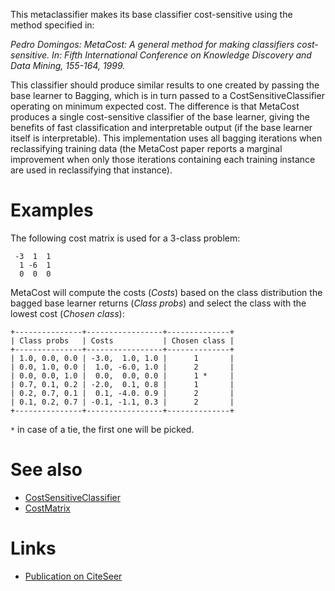 This metaclassifier makes its base classifier cost-sensitive using the method specified in:


*Pedro Domingos: MetaCost: A general method for making classifiers cost-sensitive. In: 
Fifth International Conference on Knowledge Discovery and Data Mining, 155-164, 1999.*

This classifier should produce similar results to one created by passing the base learner to Bagging, which is in turn passed to a CostSensitiveClassifier operating on minimum expected cost. The difference is that MetaCost produces a single cost-sensitive classifier of the base learner, giving the benefits of fast classification and interpretable output (if the base learner itself is interpretable). This implementation uses all bagging iterations when reclassifying training data (the MetaCost paper reports a marginal improvement when only those iterations containing each training instance are used in reclassifying that instance).

# Examples
The following cost matrix is used for a 3-class problem:

```text
 -3  1  1
  1 -6  1
  0  0  0
```
MetaCost will compute the costs (*Costs*) based on the class distribution the bagged base learner returns (*Class probs*) and select the class with the lowest cost (*Chosen class*):

```text
+---------------+-----------------+--------------+
| Class probs   | Costs           | Chosen class |
+---------------+-----------------+--------------+
| 1.0, 0.0, 0.0 | -3.0,  1.0, 1.0 |      1       |
| 0.0, 1.0, 0.0 |  1.0, -6.0, 1.0 |      2       |
| 0.0, 0.0, 1.0 |  0.0,  0.0, 0.0 |      1 *     |
| 0.7, 0.1, 0.2 | -2.0,  0.1, 0.8 |      1       |
| 0.2, 0.7, 0.1 |  0.1, -4.0. 0.9 |      2       |
| 0.1, 0.2, 0.7 | -0.1, -1.1, 0.3 |      2       |
+---------------+-----------------+--------------+
```
``*`` in case of a tie, the first one will be picked.

# See also
* [CostSensitiveClassifier](cost_sensitive_classifier.md)
* [CostMatrix](cost_matrix.md)

# Links
* [Publication on CiteSeer](http://citeseer.ist.psu.edu/domingos99metacost.html)
